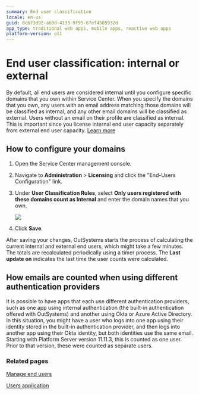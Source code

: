 ```yaml
---
summary: End user classification
locale: en-us
guid: 8cb73d92-a60d-4133-9f95-67ef4505932d
app_type: traditional web apps, mobile apps, reactive web apps
platform-version: o11
---
```


# End user classification: internal or external

By default, all end users are considered internal until you configure specific domains that you own within Service Center. When you specify the domains that you own, any users with an email address matching those domains will be classified as internal, and any other email domains will be classified as external. Users without an email on their profile are classified as internal. This is important since you license internal end user capacity separately from external end user capacity. [Learn more](intro.md)

## How to configure your domains

1. Open the Service Center management console.

1. Navigate to **Administration** > **Licensing** and click the "End-Users Configuration" link.

1. Under **User Classification Rules**, select **Only users registered with these domains count as Internal** and enter the domain names that you own. 

    ![](images/sc-user-classification-rules.png?width=900)

1. Click **Save**.

After saving your changes, OutSystems starts the process of calculating the current internal and external end users, which might take a few minutes. The totals are recalculated periodically using a timer process. The **Last update on** indicates the last time the user counts were calculated.

## How emails are counted when using different authentication providers 

It is possible to have apps that each use different authentication providers, such as one app using internal authentication (the built-in authentication offered with OutSystems) and another using Okta or Azure Active Directory. In this situation, you might have a user who logs into one app using their identity stored in the built-in authentication provider, and then logs into another app using their Okta identity, but both identities use the same email. Starting with Platform Server version 11.11.3, this is counted as one user. Prior to that version, these were counted as separate users.

### Related pages
[Manage end users](add-delete-users.md)

[Users application](https://success.outsystems.com/Documentation/11/Developing_an_Application/Secure_the_Application/End_User_Management/Access_the_Users_application)
